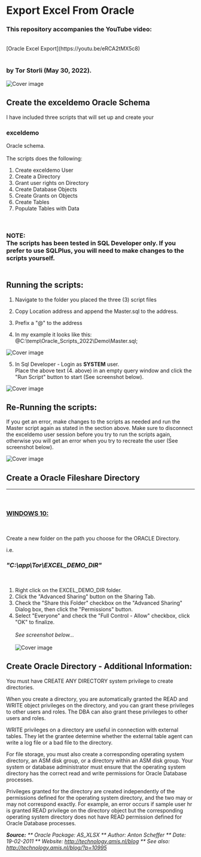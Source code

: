 # Export Excel From Oracle
 
<h3>This repository accompanies the YouTube video:</h3></br> 
[Oracle Excel Export](https://youtu.be/eRCA2tMX5c8)</br></br>
<h3>by Tor Storli (May 30, 2022).</h3>

![Cover image](export_excel_from_db.png)


## Create the **exceldemo** Oracle Schema

I have included three scripts that will set up and create your <h3>**exceldemo**</h3> Oracle schema.</br></br>
The scripts does the following:
1. Create exceldemo User
2. Create a Directory
3. Grant user rights on Directory 
4. Create Database Objects
5. Create Grants on Objects
6. Create Tables
7. Populate Tables with Data
</br>


<h3> NOTE:</br> <b>The scripts has been tested in SQL Developer only. If you prefer to use SQLPlus, you will need to make changes to the scripts yourself.</b>
</br></br>

## Running the scripts:

1. Navigate to the folder you placed the three (3) script files

2. Copy Location address and append the Master.sql to the address.
3. Prefix a "@" to the address
4. In my example it looks like this:  @C:\temp\Oracle_Scripts_2022\Demo\Master.sql;


![Cover image](Masterscript.png)

5. In Sql Developer - Login as **SYSTEM** user.</br> Place the above text (4. above) in an empty query window and click the "Run Script" button to start (See screenshot below).


![Cover image](Run_Masterscript.png)</br>

## Re-Running the scripts:

If you get an error, make changes to the scripts as needed and run the Master script again as stated in the section above.
Make sure to disconnect the exceldemo user session before you try to run the scripts again, otherwise you will get an error when you try to recreate the user (See screenshot below).


![Cover image](userconnected.png)</br>

## Create a Oracle Fileshare Directory

<hr></hr></br>
<h3><u>WINDOWS 10:</u></h3></br>

Create a new folder on the path you choose for the ORACLE Directory.

i.e. <h3>*"C:\app\Tor\EXCEL_DEMO_DIR"*</h3> </br>

1. Right click on the EXCEL_DEMO_DIR folder.
2. Click the "Advanced Sharing" button on the Sharing Tab.
3. Check the "Share this Folder" checkbox on the "Advanced Sharing" Dialog box,   then click the "Permissions" button.
4. Select "Everyone" and check the "Full Control - Allow" checkbox, click "OK" 
   to finalize. </br></br>
   <i>See screenshot below...</i></br></br>
![Cover image](create_directory_C_drive.png)</br>


## Create Oracle Directory - Additional Information:


You must have CREATE ANY DIRECTORY system privilege to create directories.

When you create a directory, you are automatically granted the READ and WRITE object privileges on the directory, 
and you can grant these privileges to other users and roles. The DBA can also grant these privileges to other users and roles.

WRITE privileges on a directory are useful in connection with external tables. 
They let the grantee determine whether the external table agent can write a log file or a bad file to the directory.

For file storage, you must also create a corresponding operating system directory, an ASM disk group, or a directory within an ASM disk group. 
Your system or database administrator must ensure that the operating system directory has the correct read and write permissions for Oracle Database processes.

Privileges granted for the directory are created independently of the permissions defined for the operating system directory, 
and the two may or may not correspond exactly. For example, an error occurs if sample user hr is granted READ privilege on the directory object 
but the corresponding operating system directory does not have READ permission defined for Oracle Database processes.

<i><b>Source:</b> 
** Oracle Package: AS_XLSX 
** Author: Anton Scheffer
** Date: 19-02-2011
** Website: http://technology.amis.nl/blog
** See also: http://technology.amis.nl/blog/?p=10995</i>